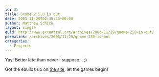 ```yaml
---
id: 25
title: Gnome 2.5.0 is out!
date: 2003-11-29T02:35:33+00:00
author: Matthew Schick
layout: single
guid: http://www.excentral.org/archives/2003/11/29/gnome-250-is-out/
permalink: /archives/2003/11/29/gnome-250-is-out
categories:
  - Projects
---
```

Yay!  Better late than never I suppose...  ;)

Got the ebuilds up on [the site](http://www.breakmygentoo.net), let the games begin!
